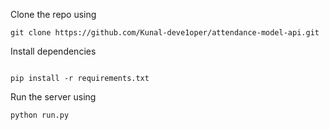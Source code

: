 Clone the repo using 

```
git clone https://github.com/Kunal-deve1oper/attendance-model-api.git

```

Install dependencies

```

pip install -r requirements.txt

```

Run the server using

```py
python run.py
```